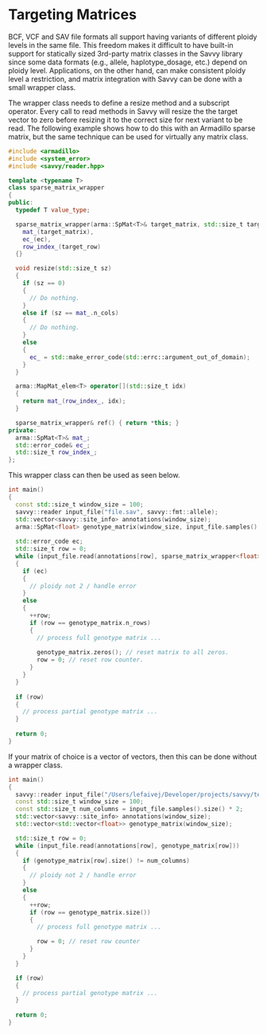 # Targeting Matrices

BCF, VCF and SAV file formats all support having variants of different ploidy levels in the same file. This freedom makes it difficult to have built-in support for statically sized 3rd-party matrix classes in the Savvy library since some data formats (e.g., allele, haplotype_dosage, etc.) depend on ploidy level. Applications, on the other hand, can make consistent ploidy level a restriction, and matrix integration with Savvy can be done with a small wrapper class. 

The wrapper class needs to define a resize method and a subscript operator. Every call to read methods in Savvy will resize the the target vector to zero before resizing it to the correct size for next variant to be read. The following example shows how to do this with an Armadillo sparse matrix, but the same technique can be used for virtually any matrix class.

   

```c++
#include <armadillo>
#include <system_error>
#include <savvy/reader.hpp>

template <typename T>
class sparse_matrix_wrapper
{
public:
  typedef T value_type;

  sparse_matrix_wrapper(arma::SpMat<T>& target_matrix, std::size_t target_row, std::error_code& ec) :
    mat_(target_matrix),
    ec_(ec),
    row_index_(target_row)
  {}

  void resize(std::size_t sz)
  {
    if (sz == 0)
    {
      // Do nothing.
    }
    else if (sz == mat_.n_cols)
    {
      // Do nothing.
    }
    else
    {
      ec_ = std::make_error_code(std::errc::argument_out_of_domain);
    }
  }

  arma::MapMat_elem<T> operator[](std::size_t idx)
  {
    return mat_(row_index_, idx);
  }

  sparse_matrix_wrapper& ref() { return *this; }
private:
  arma::SpMat<T>& mat_;
  std::error_code& ec_;
  std::size_t row_index_;
};
```

This wrapper class can then be used as seen below.

```c++
int main()
{
  const std::size_t window_size = 100;
  savvy::reader input_file("file.sav", savvy::fmt::allele);
  std::vector<savvy::site_info> annotations(window_size);
  arma::SpMat<float> genotype_matrix(window_size, input_file.samples().size() * 2);
  
  std::error_code ec;
  std::size_t row = 0;
  while (input_file.read(annotations[row], sparse_matrix_wrapper<float>(genotype_matrix, row, ec).ref()))
  {
    if (ec)
    {
      // ploidy not 2 / handle error
    }
    else
    {
      ++row;
      if (row == genotype_matrix.n_rows)
      {
        // process full genotype matrix ...
  
        genotype_matrix.zeros(); // reset matrix to all zeros.
        row = 0; // reset row counter.
      }
    }
  }
  
  if (row)
  {
    // process partial genotype matrix ...
  }
  
  return 0;
}
```

If your matrix of choice is a vector of vectors, then this can be done without a wrapper class.

```c++
int main()
{
  savvy::reader input_file("/Users/lefaivej/Developer/projects/savvy/test_file.vcf", savvy::fmt::allele);
  const std::size_t window_size = 100;
  const std::size_t num_columns = input_file.samples().size() * 2;
  std::vector<savvy::site_info> annotations(window_size);
  std::vector<std::vector<float>> genotype_matrix(window_size);

  std::size_t row = 0;
  while (input_file.read(annotations[row], genotype_matrix[row]))
  {
    if (genotype_matrix[row].size() != num_columns)
    {
      // ploidy not 2 / handle error
    }
    else
    {
      ++row;
      if (row == genotype_matrix.size())
      {
        // process full genotype matrix ...

        row = 0; // reset row counter
      }
    }
  }

  if (row)
  {
    // process partial genotype matrix ...
  }
  
  return 0;
}
``` 